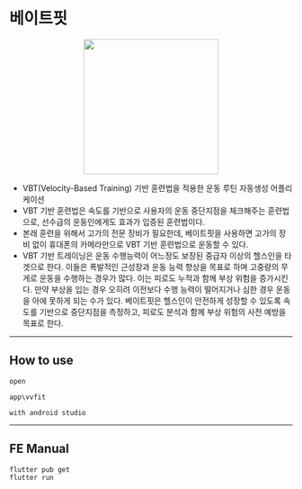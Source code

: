 # 베이트핏
<p align="center">
  <img src="https://github.com/dev-joeysos/vveight_fit/assets/77220829/d4a3e4a6-4063-43bf-8159-a9b2c2be5a7f" height = 240>
</p>

- VBT(Velocity-Based Training) 기반 훈련법을 적용한 운동 루틴 자동생성 어플리케이션
- VBT 기반 훈련법은 속도를 기반으로 사용자의 운동 중단지점을 체크해주는 훈련법으로, 선수급의 운동인에게도 효과가 입증된 훈련법이다.
- 본래 훈련을 위해서 고가의 전문 장비가 필요한데, 베이트핏을 사용하면 고가의 장비 없이 휴대폰의 카메라만으로 VBT 기반 훈련법으로 운동할 수 있다.
- VBT 기반 트레이닝은 운동 수행능력이 어느정도 보장된 중급자 이상의 헬스인을 타겟으로 한다. 이들은 폭발적인 근성장과 운동 능력 향상을 목표로 하며 고중량의 무게로 운동을 수행하는 경우가 많다. 이는 피로도 누적과 함께 부상 위험을 증가시킨다. 만약 부상을 입는 경우 오히려 이전보다 수행 능력이 떨어지거나 심한 경우 운동을 아에 못하게 되는 수가 있다. 베이트핏은 헬스인이 안전하게 성장할 수 있도록 속도를 기반으로 중단지점을 측정하고, 피로도 분석과 함께 부상 위험의 사전 예방을 목표로 한다.

---
## How to use
```
open

app\vvfit

with android studio
```



---
## FE Manual
```
flutter pub get
flutter run
```
